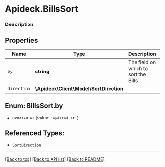 # Apideck.BillsSort

### Description

## Properties
Name | Type | Description | Notes
------------ | ------------- | ------------- | -------------
`by` | **string** | The field on which to sort the Bills | [optional] 
`direction` | [**\Apideck\Client\Model\SortDirection**](SortDirection.md) |  | [optional] 





<a name="BY"></a>
## Enum: BillsSort.by


* `UPDATED_AT` (value: `'updated_at'`)




## Referenced Types:

* [`SortDirection`](SortDirection.md)

---

[[Back to top]](#) [[Back to API list]](../../../../README.md#documentation-for-api-endpoints) [[Back to README]](../../../../README.md)


